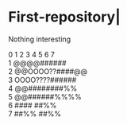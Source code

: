 # First-repository|
Nothing interesting
          
0 1 2 3 4 5 6 7         
1   @@@@######             
2 @@OOOO??####@@           
3 OOOO????######           
4   @@########%%          
5   @@######%%%%           
6   ####  ##%%               
7   ##%%  ##%%              
